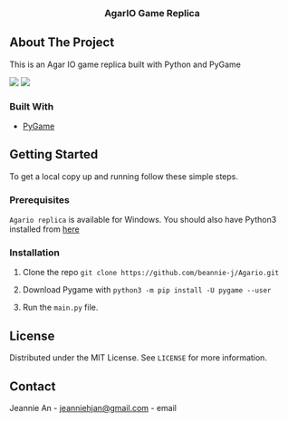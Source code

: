 <!--
*** Thanks for checking out this README Template. If you have a suggestion that would
*** make this better, please fork the repo and create a pull request or simply open
*** an issue with the tag "enhancement".
*** Thanks again! Now go create something AMAZING! :D
***
***
***
*** To avoid retyping too much info. Do a search and replace for the following:
*** github_username, repo_name, twitter_handle, email
-->





<!-- PROJECT SHIELDS -->
<!--
*** I'm using markdown "reference style" links for readability.
*** Reference links are enclosed in brackets [ ] instead of parentheses ( ).
*** See the bottom of this document for the declaration of the reference variables
*** for contributors-url, forks-url, etc. This is an optional, concise syntax you may use.
*** https://www.markdownguide.org/basic-syntax/#reference-style-links

[![Contributors][contributors-shield]][contributors-url]
[![Forks][forks-shield]][forks-url]
[![Stargazers][stars-shield]][stars-url]
[![Issues][https://img.shields.io/github/issues/IgorAntun/node-chat.svg]][https://github.com/beannie-j/AStar-PathFinding/issues]
[![MIT License][license-shield]][license-url]
[![LinkedIn][linkedin-shield]][linkedin-url]
-->


<!-- PROJECT LOGO -->
<br />
<p align="center">

  <h3 align="center">AgarIO Game Replica</h3>

  <p>
  </p>
</p>



<!-- TABLE OF CONTENTS 
## Table of Contents

* [About the Project](#about-the-project)
  * [Built With](#built-with)
* [Getting Started](#getting-started)
  * [Prerequisites](#prerequisites)
  * [Installation](#installation)
* [Usage](#usage)
* [License](#license)
* [Contact](#contact)

-->

<!-- ABOUT THE PROJECT -->
## About The Project

This is an Agar IO game replica built with Python and PyGame


![](https://i.gyazo.com/99d2b0cd2d6cf8dddd069cb01bdb4afa.gif)
![](https://i.gyazo.com/60c2ee56752cc91c38a41c5556193c92.gif)




### Built With

* [PyGame](https://www.pygame.org/news)


<!-- GETTING STARTED -->
## Getting Started

To get a local copy up and running follow these simple steps.

### Prerequisites

`Agario replica` is available for Windows. You should also have Python3 installed from [here](https://www.python.org/download/releases/3.0/)


### Installation

1. Clone the repo
`git clone https://github.com/beannie-j/Agario.git`

2. Download Pygame with `python3 -m pip install -U pygame --user`

3. Run the `main.py` file. 




<!-- LICENSE -->
## License

Distributed under the MIT License. See `LICENSE` for more information.



<!-- CONTACT -->
## Contact

Jeannie An - [jeanniehjan@gmail.com](mailto:jeanniehjan@gmail.com) - email







